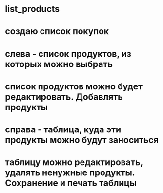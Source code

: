 # list_products
# создаю список покупок
# слева - список продуктов, из которых можно выбрать
# список продуктов можно будет редактировать. Добавлять продукты
# справа - таблица, куда эти продукты можно будут заноситься
# таблицу можно редактировать, удалять ненужные продукты. Сохранение и печать таблицы
